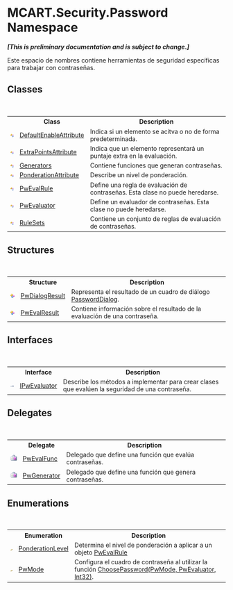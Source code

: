 # MCART.Security.Password Namespace
 _**\[This is preliminary documentation and is subject to change.\]**_

Este espacio de nombres contiene herramientas de seguridad específicas para trabajar con contraseñas.


## Classes
&nbsp;<table><tr><th></th><th>Class</th><th>Description</th></tr><tr><td>![Public class](media/pubclass.gif "Public class")</td><td><a href="0155f35b-6820-6d01-1043-6d0f8cb069ff">DefaultEnableAttribute</a></td><td>
Indica si un elemento se acitva o no de forma predeterminada.</td></tr><tr><td>![Public class](media/pubclass.gif "Public class")</td><td><a href="c474842c-14a3-847b-43d4-77ad2e867dfd">ExtraPointsAttribute</a></td><td>
Indica que un elemento representará un puntaje extra en la evaluación.</td></tr><tr><td>![Public class](media/pubclass.gif "Public class")</td><td><a href="56864328-9f94-19a0-3f14-28e250ec6ecf">Generators</a></td><td>
Contiene funciones que generan contraseñas.</td></tr><tr><td>![Public class](media/pubclass.gif "Public class")</td><td><a href="e0961b2e-9924-96e7-6f63-1edaa45d5b24">PonderationAttribute</a></td><td>
Describe un nivel de ponderación.</td></tr><tr><td>![Public class](media/pubclass.gif "Public class")</td><td><a href="948e40e2-3627-ef3a-b8d7-9dab91b199f0">PwEvalRule</a></td><td>
Define una regla de evaluación de contraseñas. Esta clase no puede heredarse.</td></tr><tr><td>![Public class](media/pubclass.gif "Public class")</td><td><a href="6178c69b-ee87-5b62-0d76-546d23c256ff">PwEvaluator</a></td><td>
Define un evaluador de contraseñas. Esta clase no puede heredarse.</td></tr><tr><td>![Public class](media/pubclass.gif "Public class")</td><td><a href="12d592b5-8142-9905-8192-00037f77a515">RuleSets</a></td><td>
Contiene un conjunto de reglas de evaluación de contraseñas.</td></tr></table>

## Structures
&nbsp;<table><tr><th></th><th>Structure</th><th>Description</th></tr><tr><td>![Public structure](media/pubstructure.gif "Public structure")</td><td><a href="c08975d0-6400-9b84-1ab2-b29ca3cc100d">PwDialogResult</a></td><td>
Representa el resultado de un cuadro de diálogo <a href="d9072251-003e-2cff-b459-4be930866810">PasswordDialog</a>.</td></tr><tr><td>![Public structure](media/pubstructure.gif "Public structure")</td><td><a href="ce490786-90eb-803c-6d58-7125afd2adee">PwEvalResult</a></td><td>
Contiene información sobre el resultado de la evaluación de una contraseña.</td></tr></table>

## Interfaces
&nbsp;<table><tr><th></th><th>Interface</th><th>Description</th></tr><tr><td>![Public interface](media/pubinterface.gif "Public interface")</td><td><a href="208671a8-82cc-3bdf-bd74-0562701ff138">IPwEvaluator</a></td><td>
Describe los métodos a implementar para crear clases que evalúen la seguridad de una contraseña.</td></tr></table>

## Delegates
&nbsp;<table><tr><th></th><th>Delegate</th><th>Description</th></tr><tr><td>![Public delegate](media/pubdelegate.gif "Public delegate")</td><td><a href="fc357fbe-9e38-b67d-c076-e33c0a29aad2">PwEvalFunc</a></td><td>
Delegado que define una función que evalúa contraseñas.</td></tr><tr><td>![Public delegate](media/pubdelegate.gif "Public delegate")</td><td><a href="b4d6ab07-f7e4-3356-78e7-566375753338">PwGenerator</a></td><td>
Delegado que define una función que genera contraseñas.</td></tr></table>

## Enumerations
&nbsp;<table><tr><th></th><th>Enumeration</th><th>Description</th></tr><tr><td>![Public enumeration](media/pubenumeration.gif "Public enumeration")</td><td><a href="ce318a63-6b3d-2810-363f-809772c2773d">PonderationLevel</a></td><td>
Determina el nivel de ponderación a aplicar a un objeto <a href="948e40e2-3627-ef3a-b8d7-9dab91b199f0">PwEvalRule</a></td></tr><tr><td>![Public enumeration](media/pubenumeration.gif "Public enumeration")</td><td><a href="895a02cb-e994-9736-df1c-e787a76bfad0">PwMode</a></td><td>
Configura el cuadro de contraseña al utilizar la función <a href="03da45cd-5cbb-88f5-3b68-87b2e4c7046c">ChoosePassword(PwMode, PwEvaluator, Int32)</a>.</td></tr></table>&nbsp;
